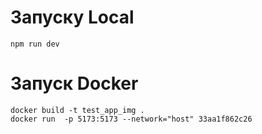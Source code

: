 # Запуску Local

```commandline
npm run dev
```

# Запуск Docker

```commandline
docker build -t test_app_img . 
docker run  -p 5173:5173 --network="host" 33aa1f862c26
```